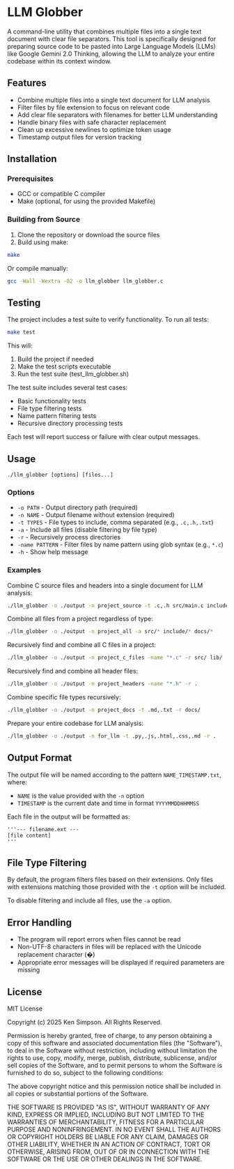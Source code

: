# LLM Globber

A command-line utility that combines multiple files into a single text document with clear file separators. This tool is specifically designed for preparing source code to be pasted into Large Language Models (LLMs) like Google Gemini 2.0 Thinking, allowing the LLM to analyze your entire codebase within its context window.

## Features

- Combine multiple files into a single text document for LLM analysis
- Filter files by file extension to focus on relevant code
- Add clear file separators with filenames for better LLM understanding
- Handle binary files with safe character replacement
- Clean up excessive newlines to optimize token usage
- Timestamp output files for version tracking

## Installation

### Prerequisites

- GCC or compatible C compiler
- Make (optional, for using the provided Makefile)

### Building from Source

1. Clone the repository or download the source files
2. Build using make:
```bash
make
```

Or compile manually:
```bash
gcc -Wall -Wextra -O2 -o llm_globber llm_globber.c
```

## Testing

The project includes a test suite to verify functionality. To run all tests:

```bash
make test
```

This will:
1. Build the project if needed
2. Make the test scripts executable
3. Run the test suite (test_llm_globber.sh)

The test suite includes several test cases:
- Basic functionality tests
- File type filtering tests
- Name pattern filtering tests
- Recursive directory processing tests

Each test will report success or failure with clear output messages.

## Usage

```
./llm_globber [options] [files...]
```

### Options

- `-o PATH` - Output directory path (required)
- `-n NAME` - Output filename without extension (required)
- `-t TYPES` - File types to include, comma separated (e.g., `.c,.h,.txt`)
- `-a` - Include all files (disable filtering by file type)
- `-r` - Recursively process directories
- `-name PATTERN` - Filter files by name pattern using glob syntax (e.g., `*.c`)
- `-h` - Show help message

### Examples

Combine C source files and headers into a single document for LLM analysis:
```bash
./llm_globber -o ./output -n project_source -t .c,.h src/main.c include/header.h src/utils.c
```

Combine all files from a project regardless of type:
```bash
./llm_globber -o ./output -n project_all -a src/* include/* docs/*
```

Recursively find and combine all C files in a project:
```bash
./llm_globber -o ./output -n project_c_files -name "*.c" -r src/ lib/
```

Recursively find and combine all header files:
```bash
./llm_globber -o ./output -n project_headers -name "*.h" -r .
```

Combine specific file types recursively:
```bash
./llm_globber -o ./output -n project_docs -t .md,.txt -r docs/
```

Prepare your entire codebase for LLM analysis:
```bash
./llm_globber -o ./output -n for_llm -t .py,.js,.html,.css,.md -r .
```

## Output Format

The output file will be named according to the pattern `NAME_TIMESTAMP.txt`, where:
- `NAME` is the value provided with the `-n` option
- `TIMESTAMP` is the current date and time in format `YYYYMMDDHHMMSS`

Each file in the output will be formatted as:

```
'''--- filename.ext ---
[file content]
'''
```

## File Type Filtering

By default, the program filters files based on their extensions. Only files with extensions matching those provided with the `-t` option will be included.

To disable filtering and include all files, use the `-a` option.

## Error Handling

- The program will report errors when files cannot be read
- Non-UTF-8 characters in files will be replaced with the Unicode replacement character (�)
- Appropriate error messages will be displayed if required parameters are missing

## License

MIT License

Copyright (c) 2025 Ken Simpson. All Rights Reserved.

Permission is hereby granted, free of charge, to any person obtaining a copy
of this software and associated documentation files (the "Software"), to deal
in the Software without restriction, including without limitation the rights
to use, copy, modify, merge, publish, distribute, sublicense, and/or sell
copies of the Software, and to permit persons to whom the Software is
furnished to do so, subject to the following conditions:

The above copyright notice and this permission notice shall be included in all
copies or substantial portions of the Software.

THE SOFTWARE IS PROVIDED "AS IS", WITHOUT WARRANTY OF ANY KIND, EXPRESS OR
IMPLIED, INCLUDING BUT NOT LIMITED TO THE WARRANTIES OF MERCHANTABILITY,
FITNESS FOR A PARTICULAR PURPOSE AND NONINFRINGEMENT. IN NO EVENT SHALL THE
AUTHORS OR COPYRIGHT HOLDERS BE LIABLE FOR ANY CLAIM, DAMAGES OR OTHER
LIABILITY, WHETHER IN AN ACTION OF CONTRACT, TORT OR OTHERWISE, ARISING FROM,
OUT OF OR IN CONNECTION WITH THE SOFTWARE OR THE USE OR OTHER DEALINGS IN THE
SOFTWARE.
